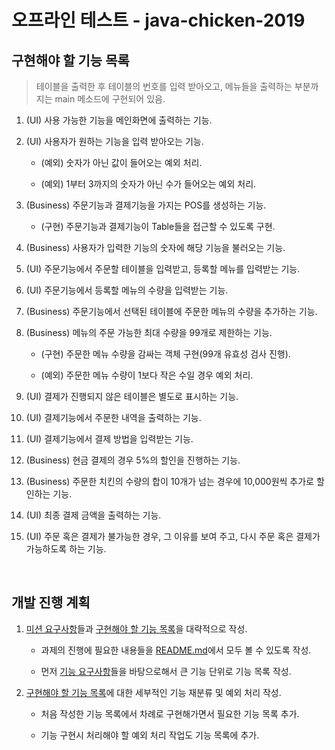 # 오프라인 테스트 - java-chicken-2019

## 구현해야 할 기능 목록

> 테이블을 출력한 후 테이블의 번호를 입력 받아오고, 메뉴들을 출력하는 부분까지는 main 메소드에 구현되어 있음.

1. (UI) 사용 가능한 기능을 메인화면에 출력하는 기능.

2. (UI) 사용자가 원하는 기능을 입력 받아오는 기능.

   - (예외) 숫자가 아닌 값이 들어오는 예외 처리.

   - (예외) 1부터 3까지의 숫자가 아닌 수가 들어오는 예외 처리.

3. (Business) 주문기능과 결제기능을 가지는 POS를 생성하는 기능.

   - (구현) 주문기능과 결제기능이 Table들을 접근할 수 있도록 구현.

4. (Business) 사용자가 입력한 기능의 숫자에 해당 기능을 불러오는 기능.

5. (UI) 주문기능에서 주문할 테이블을 입력받고, 등록할 메뉴를 입력받는 기능.

6. (UI) 주문기능에서 등록할 메뉴의 수량을 입력받는 기능.

7. (Business) 주문기능에서 선택된 테이블에 주문한 메뉴의 수량을 추가하는 기능.

8. (Business) 메뉴의 주문 가능한 최대 수량을 99개로 제한하는 기능.

   - (구현) 주문한 메뉴 수량을 감싸는 객체 구현(99개 유효성 검사 진행).

   - (예외) 주문한 메뉴 수량이 1보다 작은 수일 경우 예외 처리.

9. (UI) 결제가 진행되지 않은 테이블은 별도로 표시하는 기능.

10. (UI) 결제기능에서 주문한 내역을 출력하는 기능.

11. (UI) 결제기능에서 결제 방법을 입력받는 기능.

12. (Business) 현금 결제의 경우 5%의 할인을 진행하는 기능.

13. (Business) 주문한 치킨의 수량의 합이 10개가 넘는 경우에 10,000원씩 추가로 할인하는 기능.

14. (UI) 최종 결제 금액을 출력하는 기능.

15. (UI) 주문 혹은 결제가 불가능한 경우, 그 이유를 보여 주고, 다시 주문 혹은 결제가 가능하도록 하는 기능.

<br>

## 개발 진행 계획

1. [미션 요구사항](##-미션-요구사항)들과 [구현해야 할 기능 목록](##-구현해야-할-기능-목록)을 대략적으로 작성.

   - 과제의 진행에 필요한 내용들을 [README.md](/README.md)에서 모두 볼 수 있도록 작성.

   - 먼저 [기능 요구사항](###-기능-요구사항)들을 바탕으로해서 큰 기능 단위로 기능 목록 작성.

2. [구현해야 할 기능 목록](##-구현해야-할-기능-목록)에 대한 세부적인 기능 재분류 및 예외 처리 작성.

   - 처음 작성한 기능 목록에서 차례로 구현해가면서 필요한 기능 목록 추가.

   - 기능 구현시 처리해야 할 예외 처리 작업도 기능 목록에 추가.
